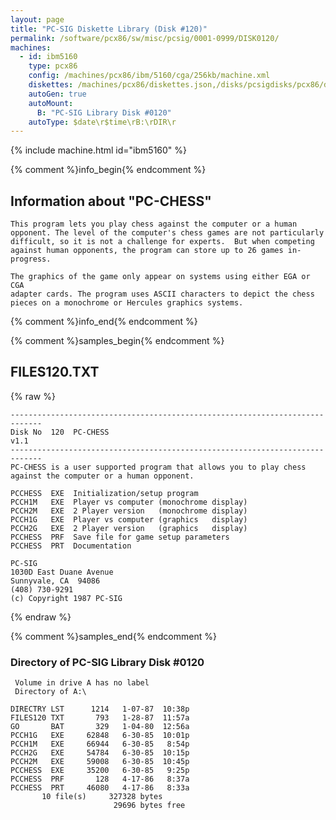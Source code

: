 ```yaml
---
layout: page
title: "PC-SIG Diskette Library (Disk #120)"
permalink: /software/pcx86/sw/misc/pcsig/0001-0999/DISK0120/
machines:
  - id: ibm5160
    type: pcx86
    config: /machines/pcx86/ibm/5160/cga/256kb/machine.xml
    diskettes: /machines/pcx86/diskettes.json,/disks/pcsigdisks/pcx86/diskettes.json
    autoGen: true
    autoMount:
      B: "PC-SIG Library Disk #0120"
    autoType: $date\r$time\rB:\rDIR\r
---
```


{% include machine.html id="ibm5160" %}

{% comment %}info_begin{% endcomment %}

## Information about "PC-CHESS"

    This program lets you play chess against the computer or a human
    opponent. The level of the computer's chess games are not particularly
    difficult, so it is not a challenge for experts.  But when competing
    against human opponents, the program can store up to 26 games in-
    progress.
    
    The graphics of the game only appear on systems using either EGA or CGA
    adapter cards. The program uses ASCII characters to depict the chess
    pieces on a monochrome or Hercules graphics systems.
{% comment %}info_end{% endcomment %}

{% comment %}samples_begin{% endcomment %}

## FILES120.TXT

{% raw %}
```
-----------------------------------------------------------------------------
Disk No  120  PC-CHESS                                               v1.1
-----------------------------------------------------------------------------
PC-CHESS is a user supported program that allows you to play chess
against the computer or a human opponent.
 
PCCHESS  EXE  Initialization/setup program
PCCH1M   EXE  Player vs computer (monochrome display)
PCCH2M   EXE  2 Player version   (monochrome display)
PCCH1G   EXE  Player vs computer (graphics   display)
PCCH2G   EXE  2 Player version   (graphics   display)
PCCHESS  PRF  Save file for game setup parameters
PCCHESS  PRT  Documentation
 
PC-SIG
1030D East Duane Avenue
Sunnyvale, CA  94086
(408) 730-9291
(c) Copyright 1987 PC-SIG
```
{% endraw %}

{% comment %}samples_end{% endcomment %}

### Directory of PC-SIG Library Disk #0120

     Volume in drive A has no label
     Directory of A:\

    DIRECTRY LST      1214   1-07-87  10:38p
    FILES120 TXT       793   1-28-87  11:57a
    GO       BAT       329   1-04-80  12:56a
    PCCH1G   EXE     62848   6-30-85  10:01p
    PCCH1M   EXE     66944   6-30-85   8:54p
    PCCH2G   EXE     54784   6-30-85  10:15p
    PCCH2M   EXE     59008   6-30-85  10:45p
    PCCHESS  EXE     35200   6-30-85   9:25p
    PCCHESS  PRF       128   4-17-86   8:37a
    PCCHESS  PRT     46080   4-17-86   8:33a
           10 file(s)     327328 bytes
                           29696 bytes free
